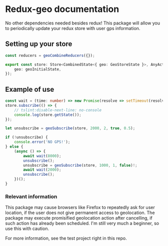 # Redux-geo documentation

No other dependencies needed besides redux!
This package will allow you to periodically update your redux store with user gps information.

## Setting up your store

```typescript
const reducers = geoCombineReducers({});

export const store: Store<CombinedState<{ geo: GeoStoreState }>, AnyAction> = createStore(reducers, {
    geo: geoInitialState,
});
```

## Example of use

```typescript
const wait = (time: number) => new Promise(resolve => setTimeout(resolve, time));
store.subscribe(() => {
    // tslint:disable-next-line: no-console
    console.log(store.getState());
});

let unsubscribe = geoSubscribe(store, 2000, 2, true, 0.5);

if (!unsubscribe) {
    console.error('NO GPS!');
} else {
    (async () => {
        await wait(8000);
        unsubscribe();
        unsubscribe = geoSubscribe(store, 1000, 1, false)!;
        await wait(2000);
        unsubscribe();
    })();
}
```

### Relevant information

This package may cause browsers like Firefox to repeatedly ask for user location, if the user does not give permanent access to geolocation.
The package may execute promisified geolocation action after cancelling, if such action has already been scheduled.
I'm still very much a beginner, so use this with caution.

For more information, see the test project right in this repo.
